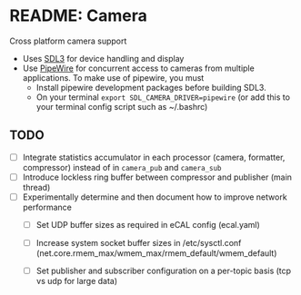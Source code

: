 # README: Camera

Cross platform camera support

- Uses [SDL3](https://github.com/libsdl-org/SDL/) for device handling and display
- Use [PipeWire](https://pipewire.org/) for concurrent access to cameras from multiple applications. 
  To make use of pipewire, you must
  - Install pipewire development packages before building SDL3. 
  - On your terminal `export SDL_CAMERA_DRIVER=pipewire` (or add this to your terminal config script such as ~/.bashrc)


## TODO

- [ ] Integrate statistics accumulator in each processor (camera, formatter, compressor) instead of in `camera_pub` and `camera_sub`
- [ ] Introduce lockless ring buffer between compressor and publisher (main thread)
- [ ] Experimentally determine and then document how to improve network performance
  - [ ] Set UDP buffer sizes as required in eCAL config (ecal.yaml)
  - [ ] Increase system socket buffer sizes in /etc/sysctl.conf (net.core.rmem_max/wmem_max/rmem_default/wmem_default)
  - [ ] Set publisher and subscriber configuration on a per-topic basis (tcp vs udp for large data)

